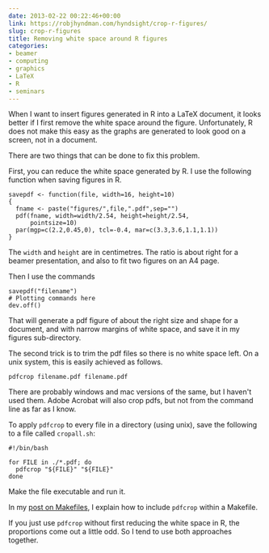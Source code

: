 ```yaml
---
date: 2013-02-22 00:22:46+00:00
link: https://robjhyndman.com/hyndsight/crop-r-figures/
slug: crop-r-figures
title: Removing white space around R figures
categories:
- beamer
- computing
- graphics
- LaTeX
- R
- seminars
---
```


When I want to insert figures generated in R into a LaTeX document, it looks better if I first remove the white space around the figure. Unfortunately, R does not make this easy as the graphs are generated to look good on a screen, not in a document.

There are two things that can be done to fix this problem.<!-- more -->

First, you can reduce the white space generated by R. I use the following function when saving figures in R.



    savepdf <- function(file, width=16, height=10)
    {
      fname <- paste("figures/",file,".pdf",sep="")
      pdf(fname, width=width/2.54, height=height/2.54,
          pointsize=10)
      par(mgp=c(2.2,0.45,0), tcl=-0.4, mar=c(3.3,3.6,1.1,1.1))
    }


The `width` and `height` are in centimetres. The ratio is about right for a beamer presentation, and also to fit two figures on an A4 page.

Then I use the commands



    savepdf("filename")
    # Plotting commands here
    dev.off()


That will generate a pdf figure of about the right size and shape for a document, and with narrow margins of white space, and save it in my figures sub-directory.

The second trick is to trim the pdf files so there is no white space left. On a unix system, this is easily achieved as follows.



    pdfcrop filename.pdf filename.pdf


There are probably windows and mac versions of the same, but I haven't used them. Adobe Acrobat will also crop pdfs, but not from the command line as far as I know.

To apply `pdfcrop` to every file in a directory (using unix), save the following to a file called `cropall.sh`:



    #!/bin/bash

    for FILE in ./*.pdf; do
      pdfcrop "${FILE}" "${FILE}"
    done


Make the file executable and run it.

In my [post on Makefiles](https://robjhyndman.com/hyndsight/makefiles/), I explain how to include `pdfcrop` within a Makefile.

If you just use `pdfcrop` without first reducing the white space in R, the proportions come out a little odd. So I tend to use both approaches together.
